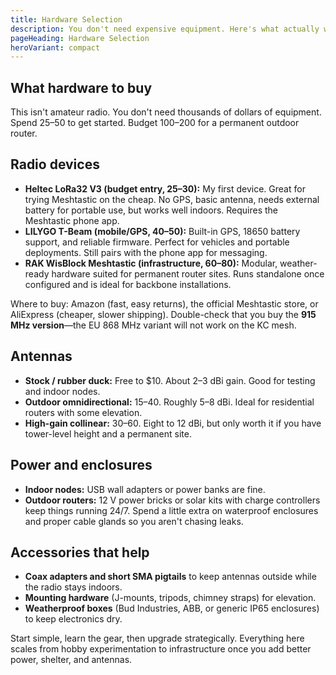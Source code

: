 ```yaml
---
title: Hardware Selection
description: You don't need expensive equipment. Here's what actually works for KC mesh, organized by budget and use case.
pageHeading: Hardware Selection
heroVariant: compact
---
```


## What hardware to buy

This isn't amateur radio. You don't need thousands of dollars of equipment.
Spend $25–$50 to get started. Budget $100–$200 for a permanent outdoor router.

## Radio devices

- **Heltec LoRa32 V3 (budget entry, $25–$30):** My first device. Great for
  trying Meshtastic on the cheap. No GPS, basic antenna, needs external battery
  for portable use, but works well indoors. Requires the Meshtastic phone app.
- **LILYGO T-Beam (mobile/GPS, $40–$50):** Built-in GPS, 18650 battery support,
  and reliable firmware. Perfect for vehicles and portable deployments. Still
  pairs with the phone app for messaging.
- **RAK WisBlock Meshtastic (infrastructure, $60–$80):** Modular, weather-ready
  hardware suited for permanent router sites. Runs standalone once configured
  and is ideal for backbone installations.

Where to buy: Amazon (fast, easy returns), the official Meshtastic store, or
AliExpress (cheaper, slower shipping). Double-check that you buy the **915 MHz
version**—the EU 868 MHz variant will not work on the KC mesh.

## Antennas

- **Stock / rubber duck:** Free to $10. About 2–3 dBi gain. Good for testing and
  indoor nodes.
- **Outdoor omnidirectional:** $15–$40. Roughly 5–8 dBi. Ideal for residential
  routers with some elevation.
- **High-gain collinear:** $30–$60. Eight to 12 dBi, but only worth it if you
  have tower-level height and a permanent site.

## Power and enclosures

- **Indoor nodes:** USB wall adapters or power banks are fine.
- **Outdoor routers:** 12 V power bricks or solar kits with charge controllers
  keep things running 24/7. Spend a little extra on waterproof enclosures and
  proper cable glands so you aren't chasing leaks.

## Accessories that help

- **Coax adapters and short SMA pigtails** to keep antennas outside while the
  radio stays indoors.
- **Mounting hardware** (J-mounts, tripods, chimney straps) for elevation.
- **Weatherproof boxes** (Bud Industries, ABB, or generic IP65 enclosures) to
  keep electronics dry.

Start simple, learn the gear, then upgrade strategically. Everything here scales
from hobby experimentation to infrastructure once you add better power, shelter,
and antennas.
